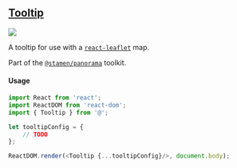 ## [Tooltip](./src/Leaflet/Tooltip)

<img src='https://cdn0.iconfinder.com/data/icons/feather/96/circle-check-32.png'>

A tooltip for use with a [`react-leaflet`](https://github.com/PaulLeCam/react-leaflet) map.

Part of the [`@stamen/panorama`](https://www.npmjs.com/package/@stamen/panorama) toolkit.

#### Usage
```js
import React from 'react';
import ReactDOM from 'react-dom';
import { Tooltip } from '@';

let tooltipConfig = {
	// TODO
};

ReactDOM.render(<Tooltip {...tooltipConfig}/>, document.body);
```

